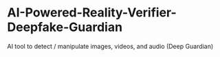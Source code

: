 # AI-Powered-Reality-Verifier-Deepfake-Guardian
AI tool to detect / manipulate images, videos, and audio (Deep Guardian)
